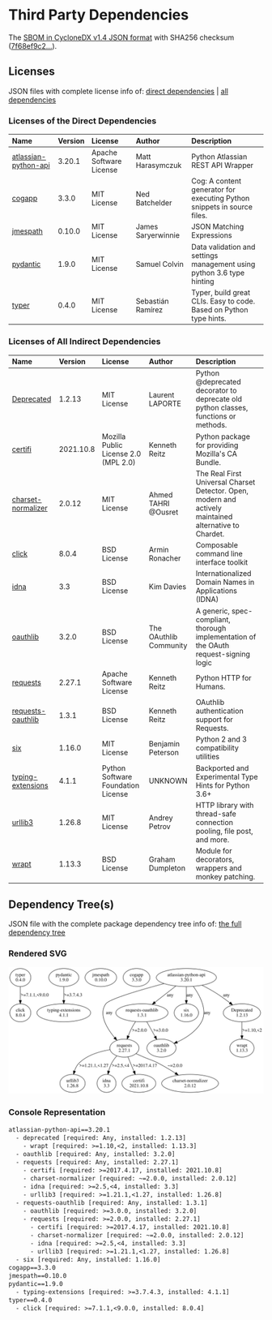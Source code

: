 # Third Party Dependencies

The [SBOM in CycloneDX v1.4 JSON format](https://github.com/sthagen/laskea/sbom.json) with
SHA256 checksum ([7f68ef9c2...](https://github.com/sthagen/laskea/sbom.json.sha256 "sha256:7f68ef9c2c03b2c42b52eead57092fb49f561d2d6191f054d101469cf620b466")).

## Licenses 

JSON files with complete license info of: [direct dependencies](direct-dependency-licenses.json) | [all dependencies](all-dependency-licenses.json)

### Licenses of the Direct Dependencies

| Name                                                                          | Version | License                 | Author             | Description                                                             |
|:------------------------------------------------------------------------------|:--------|:------------------------|:-------------------|:------------------------------------------------------------------------|
| [atlassian-python-api](https://github.com/atlassian-api/atlassian-python-api) | 3.20.1  | Apache Software License | Matt Harasymczuk   | Python Atlassian REST API Wrapper                                       |
| [cogapp](http://nedbatchelder.com/code/cog)                                   | 3.3.0   | MIT License             | Ned Batchelder     | Cog: A content generator for executing Python snippets in source files. |
| [jmespath](https://github.com/jmespath/jmespath.py)                           | 0.10.0  | MIT License             | James Saryerwinnie | JSON Matching Expressions                                               |
| [pydantic](https://github.com/samuelcolvin/pydantic)                          | 1.9.0   | MIT License             | Samuel Colvin      | Data validation and settings management using python 3.6 type hinting   |
| [typer](https://github.com/tiangolo/typer)                                    | 0.4.0   | MIT License             | Sebastián Ramírez  | Typer, build great CLIs. Easy to code. Based on Python type hints.      |

### Licenses of All Indirect Dependencies

| Name                                                               | Version   | License                              | Author                 | Description                                                                                             |
|:-------------------------------------------------------------------|:----------|:-------------------------------------|:-----------------------|:--------------------------------------------------------------------------------------------------------|
| [Deprecated](https://github.com/tantale/deprecated)                | 1.2.13    | MIT License                          | Laurent LAPORTE        | Python @deprecated decorator to deprecate old python classes, functions or methods.                     |
| [certifi](https://certifiio.readthedocs.io/en/latest/)             | 2021.10.8 | Mozilla Public License 2.0 (MPL 2.0) | Kenneth Reitz          | Python package for providing Mozilla's CA Bundle.                                                       |
| [charset-normalizer](https://github.com/ousret/charset_normalizer) | 2.0.12    | MIT License                          | Ahmed TAHRI @Ousret    | The Real First Universal Charset Detector. Open, modern and actively maintained alternative to Chardet. |
| [click](https://palletsprojects.com/p/click/)                      | 8.0.4     | BSD License                          | Armin Ronacher         | Composable command line interface toolkit                                                               |
| [idna](https://github.com/kjd/idna)                                | 3.3       | BSD License                          | Kim Davies             | Internationalized Domain Names in Applications (IDNA)                                                   |
| [oauthlib](https://github.com/oauthlib/oauthlib)                   | 3.2.0     | BSD License                          | The OAuthlib Community | A generic, spec-compliant, thorough implementation of the OAuth request-signing logic                   |
| [requests](https://requests.readthedocs.io)                        | 2.27.1    | Apache Software License              | Kenneth Reitz          | Python HTTP for Humans.                                                                                 |
| [requests-oauthlib](https://github.com/requests/requests-oauthlib) | 1.3.1     | BSD License                          | Kenneth Reitz          | OAuthlib authentication support for Requests.                                                           |
| [six](https://github.com/benjaminp/six)                            | 1.16.0    | MIT License                          | Benjamin Peterson      | Python 2 and 3 compatibility utilities                                                                  |
| [typing-extensions](https://github.com/python/typing)              | 4.1.1     | Python Software Foundation License   | UNKNOWN                | Backported and Experimental Type Hints for Python 3.6+                                                  |
| [urllib3](https://urllib3.readthedocs.io/)                         | 1.26.8    | MIT License                          | Andrey Petrov          | HTTP library with thread-safe connection pooling, file post, and more.                                  |
| [wrapt](https://github.com/GrahamDumpleton/wrapt)                  | 1.13.3    | BSD License                          | Graham Dumpleton       | Module for decorators, wrappers and monkey patching.                                                    |
 
## Dependency Tree(s)

JSON file with the complete package dependency tree info of: [the full dependency tree](package-dependency-tree.json)

### Rendered SVG

![Trees of the direct dependencies](package-dependency-tree.svg)

### Console Representation

```console
atlassian-python-api==3.20.1
  - deprecated [required: Any, installed: 1.2.13]
    - wrapt [required: >=1.10,<2, installed: 1.13.3]
  - oauthlib [required: Any, installed: 3.2.0]
  - requests [required: Any, installed: 2.27.1]
    - certifi [required: >=2017.4.17, installed: 2021.10.8]
    - charset-normalizer [required: ~=2.0.0, installed: 2.0.12]
    - idna [required: >=2.5,<4, installed: 3.3]
    - urllib3 [required: >=1.21.1,<1.27, installed: 1.26.8]
  - requests-oauthlib [required: Any, installed: 1.3.1]
    - oauthlib [required: >=3.0.0, installed: 3.2.0]
    - requests [required: >=2.0.0, installed: 2.27.1]
      - certifi [required: >=2017.4.17, installed: 2021.10.8]
      - charset-normalizer [required: ~=2.0.0, installed: 2.0.12]
      - idna [required: >=2.5,<4, installed: 3.3]
      - urllib3 [required: >=1.21.1,<1.27, installed: 1.26.8]
  - six [required: Any, installed: 1.16.0]
cogapp==3.3.0
jmespath==0.10.0
pydantic==1.9.0
  - typing-extensions [required: >=3.7.4.3, installed: 4.1.1]
typer==0.4.0
  - click [required: >=7.1.1,<9.0.0, installed: 8.0.4]
```
